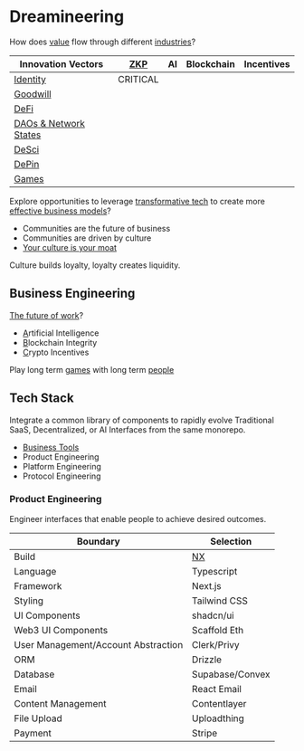 # Dreamineering

How does [value](https://mm.dreamineering.com/docs/decisions/) flow through different [industries](https://mm.dreamineering.com/docs/work/industries/)? 

| Innovation Vectors | [ZKP](https://mm.dreamineering.com/docs/engineering/blockchain-engineering/blockchain-concepts/cryptography/zero-knowledge) | AI  | Blockchain | Incentives |
| --------- | --- | --- | ---------- | ---------- |
| [Identity](https://mm.dreamineering.com/docs/crypto/web3-principles/web3-principle-decentralised-identity)  | CRITICAL    |     |            |            |
| [Goodwill](https://mm.dreamineering.com/docs/business/cost-centres/commercial/marketing/)  |     |     |            |            |
| [DeFi](https://mm.dreamineering.com/docs/crypto/investing/crypto-assets/)      |     |     |            |            |
| [DAOs & Network States](https://mm.dreamineering.com/docs/people/networks/network-states/)      |     |     |            |            |
| [DeSci](https://mm.dreamineering.com/docs/engineering/science/#desci)     |     |     |            |            |
| [DePin](https://mm.dreamineering.com/docs/engineering/depin-engineering/)     |     |     |            |            |
| [Games](https://mm.dreamineering.com/docs/games)     |     |     |            |            |

Explore opportunities to leverage [transformative tech](https://mm.dreamineering.com/docs/engineering/technology) to create more [effective business models](https://mm.dreamineering.com/docs/business/business-models/)?

- Communities are the future of business 
- Communities are driven by culture
- [Your culture is your moat](https://mm.dreamineering.com/docs/decisions/value-system/intangibles/value-memes/)

Culture builds loyalty, loyalty creates liquidity.

## Business Engineering

[The future of work](https://mm.dreamineering.com/docs/work/)?

- [A](https://mm.dreamineering.com/docs/ai)rtificial Intelligence
- [B](https://mm.dreamineering.com/docs/engineering/blockchain-engineering/)lockchain Integrity
- [C](https://mm.dreamineering.com/docs/crypto)rypto Incentives

Play long term [games](https://mm.dreamineering.com/docs/games/) with long term [people](https://mm.dreamineering.com/docs/people)

## Tech Stack

Integrate a common library of components to rapidly evolve Traditional SaaS, Decentralized, or AI Interfaces from the same monorepo.

- [Business Tools](https://mm.dreamineering.com/docs/business/business-software/)
- Product Engineering
- Platform Engineering
- Protocol Engineering

### Product Engineering

Engineer interfaces that enable people to achieve desired outcomes.

| Boundary | Selection |
|---|--|
| Build |[NX](https://nx.dev/) |
| Language | Typescript |
| Framework | Next.js |
| Styling | Tailwind CSS |
| UI Components | shadcn/ui |
| Web3 UI Components | Scaffold Eth |
| User Management/Account Abstraction | Clerk/Privy |
| ORM | Drizzle |
| Database | Supabase/Convex |
| Email | React Email |
| Content Management | Contentlayer |
| File Upload | Uploadthing |
| Payment | Stripe |


